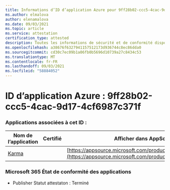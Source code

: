 ```yaml
---
title: Informations d’ID d’application Azure pour 9ff28b02-ccc5-4cac-9d17-4cf6987c371f
ms.author: elmalova
author: elenamalova
ms.date: 09/03/2021
ms.topic: article
ms.service: attestation
certification_type: attested
description: Toutes les informations de sécurité et de conformité disponibles pour 9ff28b02-ccc5-4cac-9d17-4cf6987c371f.
ms.openlocfilehash: a38676f6327941157512173d936744c8ec86dda0
ms.sourcegitcommit: cd30c7ec09b1a06fb0b5696d10739a27c8434c53
ms.translationtype: MT
ms.contentlocale: fr-FR
ms.lasthandoff: 09/03/2021
ms.locfileid: "58884052"
---
```

# <a name="azure-app-id-9ff28b02-ccc5-4cac-9d17-4cf6987c371f"></a>ID d’application Azure : 9ff28b02-ccc5-4cac-9d17-4cf6987c371f


### <a name="apps-associated-with-this-id"></a>Applications associées à cet ID :
| **Nom de l’application** | **Certifié** | **Afficher dans AppSource** |
|--------------|---------------|-----------------------|
| [Karma](https://docs.microsoft.com/microsoft-365-app-certification/forward/WA104381640) |  | [https://appsource.microsoft.com/product/office/WA104381640](https://appsource.microsoft.com/product/office/WA104381640) |

### <a name="microsoft-365-app-compliance-status"></a>Microsoft 365 État de conformité des applications
- Publisher Statut attestaton : Terminé
